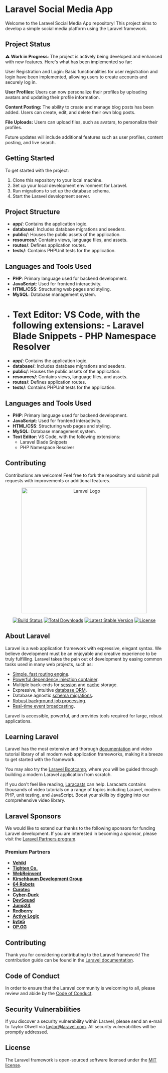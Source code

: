 # Laravel Social Media App

Welcome to the Laravel Social Media App repository! This project aims to develop a simple social media platform using the Laravel framework.

## Project Status

⚠️ **Work in Progress**:
The project is actively being developed and enhanced with new features. Here's what has been implemented so far:

User Registration and Login: Basic functionalities for user registration and login have been implemented, allowing users to create accounts and securely log in.

**User Profiles:** Users can now personalize their profiles by uploading avatars and updating their profile information.

**Content Posting:** The ability to create and manage blog posts has been added. Users can create, edit, and delete their own blog posts.

**File Uploads:** Users can upload files, such as avatars, to personalize their profiles.

Future updates will include additional features such as user profiles, content posting, and live search.

## Getting Started

To get started with the project:

1. Clone this repository to your local machine.
2. Set up your local development environment for Laravel.
3. Run migrations to set up the database schema.
4. Start the Laravel development server.

## Project Structure

-   **app/**: Contains the application logic.
-   **database/**: Includes database migrations and seeders.
-   **public/**: Houses the public assets of the application.
-   **resources/**: Contains views, language files, and assets.
-   **routes/**: Defines application routes.
-   **tests/**: Contains PHPUnit tests for the application.

## Languages and Tools Used

-   **PHP**: Primary language used for backend development.
-   **JavaScript**: Used for frontend interactivity.
-   **HTML/CSS**: Structuring web pages and styling.
-   **MySQL**: Database management system.
-   **Text Editor**: VS Code, with the following extensions: - Laravel Blade Snippets - PHP Namespace Resolver
    =======
-   **app/**: Contains the application logic.
-   **database/**: Includes database migrations and seeders.
-   **public/**: Houses the public assets of the application.
-   **resources/**: Contains views, language files, and assets.
-   **routes/**: Defines application routes.
-   **tests/**: Contains PHPUnit tests for the application.

## Languages and Tools Used

-   **PHP**: Primary language used for backend development.
-   **JavaScript**: Used for frontend interactivity.
-   **HTML/CSS**: Structuring web pages and styling.
-   **MySQL**: Database management system.
-   **Text Editor**: VS Code, with the following extensions:
    -   Laravel Blade Snippets
    -   PHP Namespace Resolver

## Contributing

Contributions are welcome! Feel free to fork the repository and submit pull requests with improvements or additional features.

<p align="center"><a href="https://laravel.com" target="_blank"><img src="https://raw.githubusercontent.com/laravel/art/master/logo-lockup/5%20SVG/2%20CMYK/1%20Full%20Color/laravel-logolockup-cmyk-red.svg" width="400" alt="Laravel Logo"></a></p>

<p align="center">
<a href="https://github.com/laravel/framework/actions"><img src="https://github.com/laravel/framework/workflows/tests/badge.svg" alt="Build Status"></a>
<a href="https://packagist.org/packages/laravel/framework"><img src="https://img.shields.io/packagist/dt/laravel/framework" alt="Total Downloads"></a>
<a href="https://packagist.org/packages/laravel/framework"><img src="https://img.shields.io/packagist/v/laravel/framework" alt="Latest Stable Version"></a>
<a href="https://packagist.org/packages/laravel/framework"><img src="https://img.shields.io/packagist/l/laravel/framework" alt="License"></a>
</p>

## About Laravel

Laravel is a web application framework with expressive, elegant syntax. We believe development must be an enjoyable and creative experience to be truly fulfilling. Laravel takes the pain out of development by easing common tasks used in many web projects, such as:

-   [Simple, fast routing engine](https://laravel.com/docs/routing).
-   [Powerful dependency injection container](https://laravel.com/docs/container).
-   Multiple back-ends for [session](https://laravel.com/docs/session) and [cache](https://laravel.com/docs/cache) storage.
-   Expressive, intuitive [database ORM](https://laravel.com/docs/eloquent).
-   Database agnostic [schema migrations](https://laravel.com/docs/migrations).
-   [Robust background job processing](https://laravel.com/docs/queues).
-   [Real-time event broadcasting](https://laravel.com/docs/broadcasting).

Laravel is accessible, powerful, and provides tools required for large, robust applications.

## Learning Laravel

Laravel has the most extensive and thorough [documentation](https://laravel.com/docs) and video tutorial library of all modern web application frameworks, making it a breeze to get started with the framework.

You may also try the [Laravel Bootcamp](https://bootcamp.laravel.com), where you will be guided through building a modern Laravel application from scratch.

If you don't feel like reading, [Laracasts](https://laracasts.com) can help. Laracasts contains thousands of video tutorials on a range of topics including Laravel, modern PHP, unit testing, and JavaScript. Boost your skills by digging into our comprehensive video library.

## Laravel Sponsors

We would like to extend our thanks to the following sponsors for funding Laravel development. If you are interested in becoming a sponsor, please visit the [Laravel Partners program](https://partners.laravel.com).

### Premium Partners

-   **[Vehikl](https://vehikl.com/)**
-   **[Tighten Co.](https://tighten.co)**
-   **[WebReinvent](https://webreinvent.com/)**
-   **[Kirschbaum Development Group](https://kirschbaumdevelopment.com)**
-   **[64 Robots](https://64robots.com)**
-   **[Curotec](https://www.curotec.com/services/technologies/laravel/)**
-   **[Cyber-Duck](https://cyber-duck.co.uk)**
-   **[DevSquad](https://devsquad.com/hire-laravel-developers)**
-   **[Jump24](https://jump24.co.uk)**
-   **[Redberry](https://redberry.international/laravel/)**
-   **[Active Logic](https://activelogic.com)**
-   **[byte5](https://byte5.de)**
-   **[OP.GG](https://op.gg)**

## Contributing

Thank you for considering contributing to the Laravel framework! The contribution guide can be found in the [Laravel documentation](https://laravel.com/docs/contributions).

## Code of Conduct

In order to ensure that the Laravel community is welcoming to all, please review and abide by the [Code of Conduct](https://laravel.com/docs/contributions#code-of-conduct).

## Security Vulnerabilities

If you discover a security vulnerability within Laravel, please send an e-mail to Taylor Otwell via [taylor@laravel.com](mailto:taylor@laravel.com). All security vulnerabilities will be promptly addressed.

## License

The Laravel framework is open-sourced software licensed under the [MIT license](https://opensource.org/licenses/MIT).
